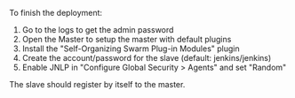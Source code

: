 To finish the deployment:

1. Go to the logs to get the admin password
2. Open the Master to setup the master with default plugins
3. Install the "Self-Organizing Swarm Plug-in Modules" plugin
4. Create the account/password for the slave (default: jenkins/jenkins)
5. Enable JNLP in "Configure Global Security > Agents" and set "Random"

The slave should register by itself to the master.